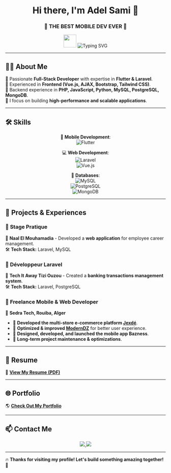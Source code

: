 <h1 align="center"> Hi there, I'm Adel Sami 👋 </h1>
<h3 align="center">🚀 THE BEST MOBILE DEV EVER 🚀</h3>

<p align="center">
  <img src="https://media.giphy.com/media/hvRJCLFzcasrR4ia7z/giphy.gif" width="40">
  <img src="https://readme-typing-svg.demolab.com?font=Fira+Code&size=22&pause=1000&color=00C8FF&center=true&width=600&lines=Flutter+%7C+Laravel+%7C+Vue.js+%7C+Full-Stack+Dev;Passionate+about+mobile+and+web+development;I+love+building+great+apps!+💻" alt="Typing SVG">
</p>

---

## 👨‍💻 About Me  
🔹 Passionate **Full-Stack Developer** with expertise in **Flutter & Laravel**.  
🔹 Experienced in **Frontend (Vue.js, AJAX, Bootstrap, Tailwind CSS)**.  
🔹 Backend experience in **PHP, JavaScript, Python, MySQL, PostgreSQL, MongoDB**.  
🔹 I focus on building **high-performance and scalable applications**.  

---

## 🛠️ Skills  

<div align="center">

🚀 **Mobile Development**:  
![Flutter](https://img.shields.io/badge/Flutter-02569B?style=for-the-badge&logo=flutter&logoColor=white)  

💻 **Web Development**:  
![Laravel](https://img.shields.io/badge/Laravel-FF2D20?style=for-the-badge&logo=laravel&logoColor=white)  
![Vue.js](https://img.shields.io/badge/Vue.js-4FC08D?style=for-the-badge&logo=vue.js&logoColor=white)  

💾 **Databases**:  
![MySQL](https://img.shields.io/badge/MySQL-4479A1?style=for-the-badge&logo=mysql&logoColor=white)  
![PostgreSQL](https://img.shields.io/badge/PostgreSQL-336791?style=for-the-badge&logo=postgresql&logoColor=white)  
![MongoDB](https://img.shields.io/badge/MongoDB-47A248?style=for-the-badge&logo=mongodb&logoColor=white)  

</div>

---

## 🌟 Projects & Experiences  

### 🔹 **Stage Pratique**  
📌 **Naal El Mouhamadia** - Developed a **web application** for employee career management.  
🛠 **Tech Stack:** Laravel, MySQL  

### 🔹 **Développeur Laravel**  
📌 **Tech It Away Tizi Ouzou** - Created a **banking transactions management system**.  
🛠 **Tech Stack:** Laravel, PostgreSQL  

### 🔹 **Freelance Mobile & Web Developer**  
📌 **Sedra Tech, Rouiba, Alger**  
- 🛒 **Developed the multi-store e-commerce platform [Jexdé](http://jexdé.com/)**.  
- 🎯 **Optimized & improved [ModernDZ](http://moderndz.com/)** for better user experience.  
- 📱 **Designed, developed, and launched the mobile app Bazness**.  
- 🔧 **Long-term project maintenance & optimizations**.  

---

## 📝 Resume  
📄 **[View My Resume (PDF)](https://github.com/samidev016/samidev016/blob/main/CV_2025-01-24_Ibrahim%20Sami_Adel.pdf)**  

---

## 🌐 Portfolio  
🌎 **[Check Out My Portfolio](https://samidev016.github.io/SamiPorftoflio/)**  

---

## 📫 Contact Me  

<p align="center">
  <a href="mailto:adelim0555@gmail.com">
    <img src="https://img.shields.io/badge/Email-D14836?style=for-the-badge&logo=gmail&logoColor=white">
  </a>
  <a href="https://www.linkedin.com/in/ibrahim-sami-adel-89619828a/">
    <img src="https://img.shields.io/badge/LinkedIn-0077B5?style=for-the-badge&logo=linkedin&logoColor=white">
  </a>
</p>

---

🔥 **Thanks for visiting my profile! Let's build something amazing together!** 🚀  
